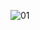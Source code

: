![01](https://github.com/darlinton2000/b7gallery/assets/46008964/e89e8bbe-5462-4306-835c-b11156e1185e)
